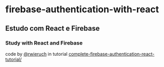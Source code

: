 # firebase-authentication-with-react
 
## Estudo com React e Firebase 
### Study with React and Firebase 
 

code by [@rwieruch](https://github.com/rwieruch) in tutorial [complete-firebase-authentication-react-tutorial/](https://www.robinwieruch.de/complete-firebase-authentication-react-tutorial/)
